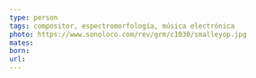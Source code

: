 ```yaml
---
type: person
tags: compositor, espectromorfología, música electrónica
photo: https://www.sonoloco.com/rev/grm/c1030/smalleyop.jpg
mates: 
born: 
url:
---
```

